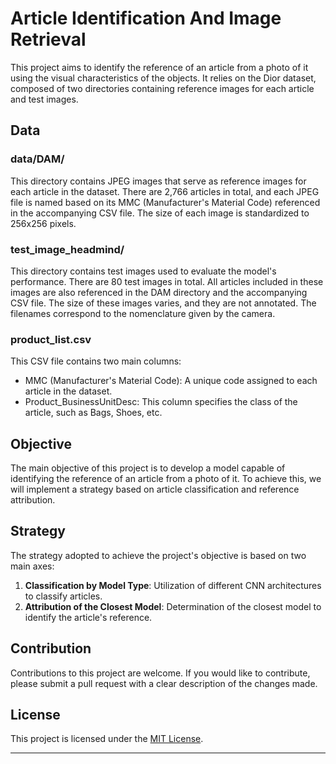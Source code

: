 # Article Identification And Image Retrieval

This project aims to identify the reference of an article from a photo of it using the visual characteristics of the objects. It relies on the Dior dataset, composed of two directories containing reference images for each article and test images.

## Data

### data/DAM/
This directory contains JPEG images that serve as reference images for each article in the dataset. There are 2,766 articles in total, and each JPEG file is named based on its MMC (Manufacturer's Material Code) referenced in the accompanying CSV file. The size of each image is standardized to 256x256 pixels.

### test_image_headmind/
This directory contains test images used to evaluate the model's performance. There are 80 test images in total. All articles included in these images are also referenced in the DAM directory and the accompanying CSV file. The size of these images varies, and they are not annotated. The filenames correspond to the nomenclature given by the camera.

### product_list.csv
This CSV file contains two main columns:

- MMC (Manufacturer's Material Code): A unique code assigned to each article in the dataset.
- Product_BusinessUnitDesc: This column specifies the class of the article, such as Bags, Shoes, etc.

## Objective

The main objective of this project is to develop a model capable of identifying the reference of an article from a photo of it. To achieve this, we will implement a strategy based on article classification and reference attribution.

## Strategy

The strategy adopted to achieve the project's objective is based on two main axes:

1. **Classification by Model Type**: Utilization of different CNN architectures to classify articles.
2. **Attribution of the Closest Model**: Determination of the closest model to identify the article's reference.



## Contribution

Contributions to this project are welcome. If you would like to contribute, please submit a pull request with a clear description of the changes made.

## License

This project is licensed under the [MIT License](LICENSE).

---
